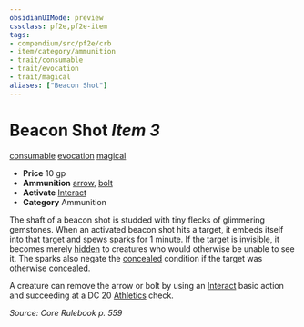 ```yaml
---
obsidianUIMode: preview
cssclass: pf2e,pf2e-item
tags:
- compendium/src/pf2e/crb
- item/category/ammunition
- trait/consumable
- trait/evocation
- trait/magical
aliases: ["Beacon Shot"]
---
```

# Beacon Shot *Item 3*  
[consumable](/rules/traits/consumable.md)  [evocation](/rules/traits/evocation.md)  [magical](/rules/traits/magical.md)  

- **Price** 10 gp
- **Ammunition** [arrow](/compendium/equipment/items/arrow.md), [bolt](/compendium/equipment/items/bolt.md)
- **Activate** [Interact](/rules/actions/interact.md)
- **Category** Ammunition

The shaft of a beacon shot is studded with tiny flecks of glimmering gemstones. When an activated beacon shot hits a target, it embeds itself into that target and spews sparks for 1 minute. If the target is [invisible](/rules/conditions.md#Invisible), it becomes merely [hidden](/rules/conditions.md#Hidden) to creatures who would otherwise be unable to see it. The sparks also negate the [concealed](/rules/conditions.md#Concealed) condition if the target was otherwise [concealed](/rules/conditions.md#Concealed).

A creature can remove the arrow or bolt by using an [Interact](/rules/actions/interact.md) basic action and succeeding at a DC 20 [Athletics](/compendium/skills.md#Athletics) check.

*Source: Core Rulebook p. 559*